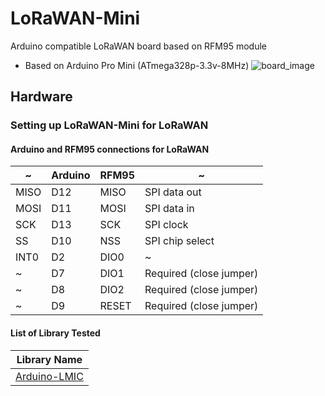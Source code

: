 # LoRaWAN-Mini
Arduino compatible LoRaWAN board based on RFM95 module
* Based on Arduino Pro Mini (ATmega328p-3.3v-8MHz)
![board_image](https://github.com/LowPowerDesignLab/LoRaWAN-Mini/blob/master/img/lorawan_mini.png)

## Hardware
### Setting up LoRaWAN-Mini for LoRaWAN
#### Arduino and RFM95 connections for LoRaWAN
  ~ | Arduino | RFM95 | ~
------|-----------  | ---------- | -------
MISO  |  D12        | MISO | SPI data out 
MOSI  |  D11        | MOSI | SPI data in
SCK   |  D13        | SCK  | SPI clock
SS    |  D10        | NSS  | SPI chip select  
INT0  |  D2         | DIO0 | ~
~     |  D7         | DIO1 | Required (close jumper)
~     |  D8         | DIO2 | Required (close jumper)
~     |  D9         | RESET | Required (close jumper)
#### List of Library Tested
| Library Name |
|--------------|
| [Arduino-LMIC](https://github.com/matthijskooijman/arduino-lmic) |
